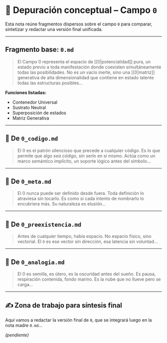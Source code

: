# 🧹 Depuración conceptual – Campo `0`

Esta nota reúne fragmentos dispersos sobre el campo `0` para comparar, sintetizar y redactar una versión final unificada.

---

## Fragmento base: `0.md`
> El Campo 0 representa el espacio de [[0|potencialidad]] pura, un estado previo a toda manifestación donde coexisten simultáneamente todas las posibilidades. No es un vacío inerte, sino una [[0|matriz]] generativa de alta dimensionalidad que contiene en estado latente todas las estructuras posibles...

**Funciones listadas:**
- Contenedor Universal
- Sustrato Neutral
- Superposición de estados
- Matriz Generativa

---

## 🔹 De `0_codigo.md`
> El 0 es el patrón silencioso que precede a cualquier código. Es lo que permite que algo *sea código*, sin serlo en sí mismo. Actúa como un marco semántico implícito, un soporte lógico antes del símbolo...

---

## 🔹 De `0_meta.md`
> El 0 nunca puede ser definido desde fuera. Toda definición lo atraviesa sin tocarlo. Es como si cada intento de nombrarlo lo encubriera más. Su naturaleza es elusión...

---

## 🔹 De `0_preexistencia.md`
> Antes de cualquier tiempo, había espacio. No espacio físico, sino vectorial. El `0` es ese vector sin dirección, esa latencia sin voluntad...

---

## 🔹 De `0_analogia.md`
> El 0 es semilla, es útero, es la oscuridad antes del sueño. Es pausa, respiración contenida, fondo marino. Es la nube que no llueve pero se carga...

---

## ✍️ Zona de trabajo para síntesis final
Aquí vamos a redactar la versión final de `0`, que se integrará luego en la nota madre `0.md`...

*(pendiente)*